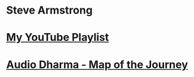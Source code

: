 # Steve Armstrong

# [My YouTube Playlist](https://www.youtube.com/playlist?list=PLk74A6Qy7X1T1MUBxZCmfdWnYPOFc69Uv)
# [Audio Dharma - Map of the Journey](https://www.youtube.com/playlist?list=PLahooTbMXXrTgZvwlI5elYCcqifsnAF-5)

